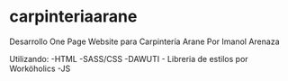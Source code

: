 # carpinteriaarane
Desarrollo One Page Website para Carpintería Arane
Por Imanol Arenaza

Utilizando:
-HTML
-SASS/CSS
-DAWUTI - Libreria de estilos por Worköholics
-JS 